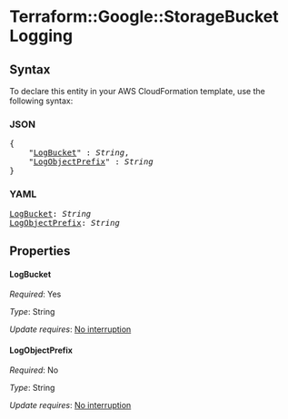 # Terraform::Google::StorageBucket Logging

## Syntax

To declare this entity in your AWS CloudFormation template, use the following syntax:

### JSON

<pre>
{
    "<a href="#logbucket" title="LogBucket">LogBucket</a>" : <i>String</i>,
    "<a href="#logobjectprefix" title="LogObjectPrefix">LogObjectPrefix</a>" : <i>String</i>
}
</pre>

### YAML

<pre>
<a href="#logbucket" title="LogBucket">LogBucket</a>: <i>String</i>
<a href="#logobjectprefix" title="LogObjectPrefix">LogObjectPrefix</a>: <i>String</i>
</pre>

## Properties

#### LogBucket

_Required_: Yes

_Type_: String

_Update requires_: [No interruption](https://docs.aws.amazon.com/AWSCloudFormation/latest/UserGuide/using-cfn-updating-stacks-update-behaviors.html#update-no-interrupt)

#### LogObjectPrefix

_Required_: No

_Type_: String

_Update requires_: [No interruption](https://docs.aws.amazon.com/AWSCloudFormation/latest/UserGuide/using-cfn-updating-stacks-update-behaviors.html#update-no-interrupt)

